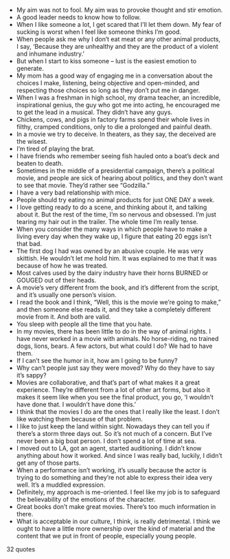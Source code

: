  - My aim was not to fool. My aim was to provoke thought and stir emotion.
 - A good leader needs to know how to follow.
 - When I like someone a lot, I get scared that I’ll let them down. My fear of sucking is worst when I feel like someone thinks I’m good.
 - When people ask me why I don’t eat meat or any other animal products, I say, ‘Because they are unhealthy and they are the product of a violent and inhumane industry.’
 - But when I start to kiss someone – lust is the easiest emotion to generate.
 - My mom has a good way of engaging me in a conversation about the choices I make, listening, being objective and open-minded, and respecting those choices so long as they don’t put me in danger.
 - When I was a freshman in high school, my drama teacher, an incredible, inspirational genius, the guy who got me into acting, he encouraged me to get the lead in a musical. They didn’t have any guys.
 - Chickens, cows, and pigs in factory farms spend their whole lives in filthy, cramped conditions, only to die a prolonged and painful death.
 - In a movie we try to deceive. In theaters, as they say, the deceived are the wisest.
 - I’m tired of playing the brat.
 - I have friends who remember seeing fish hauled onto a boat’s deck and beaten to death.
 - Sometimes in the middle of a presidential campaign, there’s a political movie, and people are sick of hearing about politics, and they don’t want to see that movie. They’d rather see “Godzilla.”
 - I have a very bad relationship with mice.
 - People should try eating no animal products for just ONE DAY a week.
 - I love getting ready to do a scene, and thinking about it, and talking about it. But the rest of the time, I’m so nervous and obsessed. I’m just tearing my hair out in the trailer. The whole time I’m really tense.
 - When you consider the many ways in which people have to make a living every day when they wake up, I figure that eating 20 eggs isn’t that bad.
 - The first dog I had was owned by an abusive couple. He was very skittish. He wouldn’t let me hold him. It was explained to me that it was because of how he was treated.
 - Most calves used by the dairy industry have their horns BURNED or GOUGED out of their heads.
 - A movie’s very different from the book, and it’s different from the script, and it’s usually one person’s vision.
 - I read the book and I think, “Well, this is the movie we’re going to make,” and then someone else reads it, and they take a completely different movie from it. And both are valid.
 - You sleep with people all the time that you hate.
 - In my movies, there has been little to do in the way of animal rights. I have never worked in a movie with animals. No horse-riding, no trained dogs, lions, bears. A few actors, but what could I do? We had to have them.
 - If I can’t see the humor in it, how am I going to be funny?
 - Why can’t people just say they were moved? Why do they have to say it’s sappy?
 - Movies are collaborative, and that’s part of what makes it a great experience. They’re different from a lot of other art forms, but also it makes it seem like when you see the final product, you go, ‘I wouldn’t have done that. I wouldn’t have done this.’
 - I think that the movies I do are the ones that I really like the least. I don’t like watching them because of that problem.
 - I like to just keep the land within sight. Nowadays they can tell you if there’s a storm three days out. So it’s not much of a concern. But I’ve never been a big boat person. I don’t spend a lot of time at sea.
 - I moved out to LA, got an agent, started auditioning. I didn’t know anything about how it worked. And since I was really bad, luckily, I didn’t get any of those parts.
 - When a performance isn’t working, it’s usually because the actor is trying to do something and they’re not able to express their idea very well. It’s a muddled expression.
 - Definitely, my approach is me-oriented. I feel like my job is to safeguard the believability of the emotions of the character.
 - Great books don’t make great movies. There’s too much information in there.
 - What is acceptable in our culture, I think, is really detrimental. I think we ought to have a little more ownership over the kind of material and the content that we put in front of people, especially young people.

32 quotes